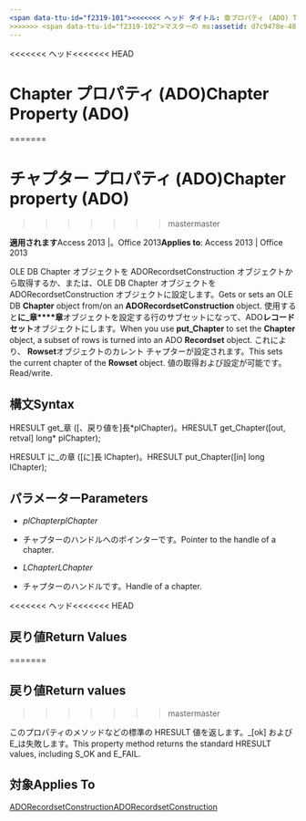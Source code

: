 ```yaml
---
<span data-ttu-id="f2319-101"><<<<<<< ヘッド タイトル: 章プロパティ (ADO) TOCTitle: 章プロパティ (ADO) === タイトル: チャプター プロパティ (ADO) TOCTitle: チャプター プロパティ (ADO)</span><span class="sxs-lookup"><span data-stu-id="f2319-101"><<<<<<< HEAD title: Chapter Property (ADO) TOCTitle: Chapter Property (ADO) ======= title: Chapter property (ADO) TOCTitle: Chapter property (ADO)</span></span>
>>>>>>> <span data-ttu-id="f2319-102">マスターの ms:assetid: d7c9478e-487f-7023-1dd8-5313433dbc5e ms:mtpsurl: https://msdn.microsoft.com/library/JJ250085(v=office.15) ms:contentKeyID: 48548014 ms.date: 2015/09/18 mtps_version: v=office.15</span><span class="sxs-lookup"><span data-stu-id="f2319-102">master ms:assetid: d7c9478e-487f-7023-1dd8-5313433dbc5e ms:mtpsurl: https://msdn.microsoft.com/library/JJ250085(v=office.15) ms:contentKeyID: 48548014 ms.date: 09/18/2015 mtps_version: v=office.15</span></span>
---
```


<span data-ttu-id="f2319-103"><<<<<<< ヘッド</span><span class="sxs-lookup"><span data-stu-id="f2319-103"><<<<<<< HEAD</span></span>
# <a name="chapter-property-ado"></a><span data-ttu-id="f2319-104">Chapter プロパティ (ADO)</span><span class="sxs-lookup"><span data-stu-id="f2319-104">Chapter Property (ADO)</span></span>
=======
# <a name="chapter-property-ado"></a><span data-ttu-id="f2319-105">チャプター プロパティ (ADO)</span><span class="sxs-lookup"><span data-stu-id="f2319-105">Chapter property (ADO)</span></span>
>>>>>>> <span data-ttu-id="f2319-106">master</span><span class="sxs-lookup"><span data-stu-id="f2319-106">master</span></span>


<span data-ttu-id="f2319-107">**適用されます**Access 2013 |。Office 2013</span><span class="sxs-lookup"><span data-stu-id="f2319-107">**Applies to**: Access 2013 | Office 2013</span></span>
 

<span data-ttu-id="f2319-108">OLE DB Chapter オブジェクトを ADORecordsetConstruction オブジェクトから取得するか、または、OLE DB Chapter オブジェクトを ADORecordsetConstruction オブジェクトに設定します。</span><span class="sxs-lookup"><span data-stu-id="f2319-108">Gets or sets an OLE DB **Chapter** object from/on an **ADORecordsetConstruction** object.</span></span> <span data-ttu-id="f2319-109">使用すると**に\_章\*\*\*\*章**オブジェクトを設定する行のサブセットになって、ADO**レコード セット**オブジェクトにします。</span><span class="sxs-lookup"><span data-stu-id="f2319-109">When you use **put\_Chapter** to set the **Chapter** object, a subset of rows is turned into an ADO **Recordset** object.</span></span> <span data-ttu-id="f2319-110">これにより、 **Rowset**オブジェクトのカレント チャプターが設定されます。</span><span class="sxs-lookup"><span data-stu-id="f2319-110">This sets the current chapter of the **Rowset** object.</span></span> <span data-ttu-id="f2319-111">値の取得および設定が可能です。</span><span class="sxs-lookup"><span data-stu-id="f2319-111">Read/write.</span></span>

## <a name="syntax"></a><span data-ttu-id="f2319-112">構文</span><span class="sxs-lookup"><span data-stu-id="f2319-112">Syntax</span></span>

<span data-ttu-id="f2319-113">HRESULT get\_章 (\[、戻り値を\]長\*plChapter)。</span><span class="sxs-lookup"><span data-stu-id="f2319-113">HRESULT get\_Chapter(\[out, retval\] long\* plChapter);</span></span>

<span data-ttu-id="f2319-114">HRESULT に\_の章 (\[に\]長 lChapter)。</span><span class="sxs-lookup"><span data-stu-id="f2319-114">HRESULT put\_Chapter(\[in\] long lChapter);</span></span>

## <a name="parameters"></a><span data-ttu-id="f2319-115">パラメーター</span><span class="sxs-lookup"><span data-stu-id="f2319-115">Parameters</span></span>

  - <span data-ttu-id="f2319-116">*plChapter*</span><span class="sxs-lookup"><span data-stu-id="f2319-116">*plChapter*</span></span>

  - <span data-ttu-id="f2319-117">チャプターのハンドルへのポインターです。</span><span class="sxs-lookup"><span data-stu-id="f2319-117">Pointer to the handle of a chapter.</span></span>

  - <span data-ttu-id="f2319-118">*LChapter*</span><span class="sxs-lookup"><span data-stu-id="f2319-118">*LChapter*</span></span>

  - <span data-ttu-id="f2319-119">チャプターのハンドルです。</span><span class="sxs-lookup"><span data-stu-id="f2319-119">Handle of a chapter.</span></span>

<span data-ttu-id="f2319-120"><<<<<<< ヘッド</span><span class="sxs-lookup"><span data-stu-id="f2319-120"><<<<<<< HEAD</span></span>
## <a name="return-values"></a><span data-ttu-id="f2319-121">戻り値</span><span class="sxs-lookup"><span data-stu-id="f2319-121">Return Values</span></span>
=======
## <a name="return-values"></a><span data-ttu-id="f2319-122">戻り値</span><span class="sxs-lookup"><span data-stu-id="f2319-122">Return values</span></span>
>>>>>>> <span data-ttu-id="f2319-123">master</span><span class="sxs-lookup"><span data-stu-id="f2319-123">master</span></span>

<span data-ttu-id="f2319-124">このプロパティのメソッドなどの標準の HRESULT 値を返します。\_[ok] および E\_は失敗します。</span><span class="sxs-lookup"><span data-stu-id="f2319-124">This property method returns the standard HRESULT values, including S\_OK and E\_FAIL.</span></span>

## <a name="applies-to"></a><span data-ttu-id="f2319-125">対象</span><span class="sxs-lookup"><span data-stu-id="f2319-125">Applies To</span></span>

[<span data-ttu-id="f2319-126">ADORecordsetConstruction</span><span class="sxs-lookup"><span data-stu-id="f2319-126">ADORecordsetConstruction</span></span>](adorecordsetconstruction-interface-ado.md)

